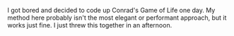 I got bored and decided to code up Conrad's Game of Life one day. My method here probably isn't the
most elegant or performant approach, but it works just fine. I just threw this together in an afternoon.